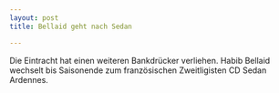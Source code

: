 ```yaml
---
layout: post
title: Bellaid geht nach Sedan

---
```


Die Eintracht hat einen weiteren Bankdrücker verliehen. Habib Bellaid wechselt bis Saisonende zum französischen Zweitligisten CD Sedan Ardennes. 


